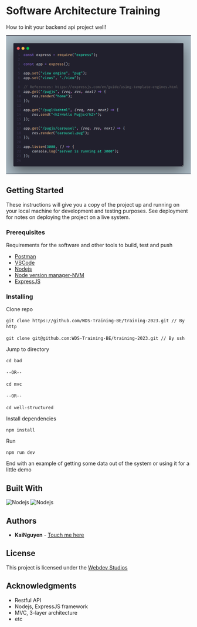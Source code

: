 # Software Architecture Training

How to init your backend api project well!

![screenshot](https://github.com/WDS-Training-BE/training-2023/blob/main/markdown/decriptionBG.png?raw=true)

## Getting Started

These instructions will give you a copy of the project up and running on
your local machine for development and testing purposes. See deployment
for notes on deploying the project on a live system.

### Prerequisites

Requirements for the software and other tools to build, test and push

- [Postman](https://www.postman.com/)
- [VSCode](https://code.visualstudio.com/)
- [Nodejs](https://nodejs.org/en/)
- [Node version manager-NVM](https://github.com/nvm-sh/nvm)
- [ExpressJS](https://expressjs.com/)

### Installing

Clone repo

```shell
git clone https://github.com/WDS-Training-BE/training-2023.git // By http

git clone git@github.com:WDS-Training-BE/training-2023.git // By ssh
```

Jump to directory

```
cd bad

--OR--

cd mvc

--OR--

cd well-structured

```

Install dependencies

```
npm install

```

Run

```
npm run dev

```

End with an example of getting some data out of the system or using it
for a little demo

## Built With

<img src="https://upload.wikimedia.org/wikipedia/commons/thumb/d/d9/Node.js_logo.svg/2560px-Node.js_logo.svg.png" alt="Nodejs" style="width:128px;"/>

<img src="https://assets.website-files.com/61ca3f775a79ec5f87fcf937/6202fcdee5ee8636a145a41b_1234.png" alt="Nodejs" style="width:128px;"/>

## Authors

- **KaiNguyen** -
  [Touch me here](https://github.com/anacondaf)

## License

This project is licensed under the [Webdev Studios]('https://webdevstudios.org/')

## Acknowledgments

- Restful API
- Nodejs, ExpressJS framework
- MVC, 3-layer architecture
- etc
